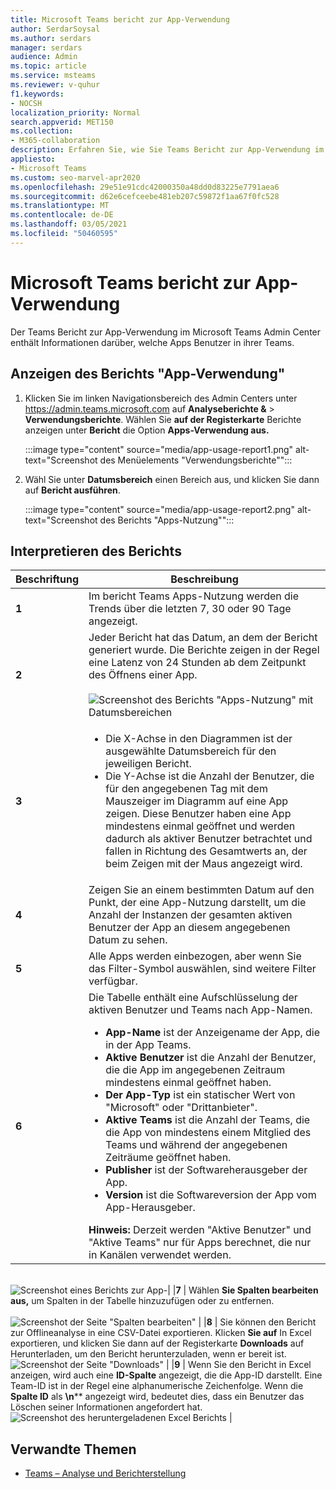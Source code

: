 ```yaml
---
title: Microsoft Teams bericht zur App-Verwendung
author: SerdarSoysal
ms.author: serdars
manager: serdars
audience: Admin
ms.topic: article
ms.service: msteams
ms.reviewer: v-quhur
f1.keywords:
- NOCSH
localization_priority: Normal
search.appverid: MET150
ms.collection:
- M365-collaboration
description: Erfahren Sie, wie Sie Teams Bericht zur App-Verwendung im Microsoft Teams Admin Center verwenden.
appliesto:
- Microsoft Teams
ms.custom: seo-marvel-apr2020
ms.openlocfilehash: 29e51e91cdc42000350a48dd0d83225e7791aea6
ms.sourcegitcommit: d62e6cefceebe481eb207c59872f1aa67f0fc528
ms.translationtype: MT
ms.contentlocale: de-DE
ms.lasthandoff: 03/05/2021
ms.locfileid: "50460595"
---
```

# <a name="microsoft-teams-app-usage-report"></a>Microsoft Teams bericht zur App-Verwendung

Der Teams Bericht zur App-Verwendung im Microsoft Teams Admin Center enthält Informationen darüber, welche Apps Benutzer in ihrer Teams.  

## <a name="view-the-app-usage-report"></a>Anzeigen des Berichts "App-Verwendung"

1.  Klicken Sie im linken Navigationsbereich des Admin Centers unter <https://admin.teams.microsoft.com> auf **Analyseberichte &** \> **Verwendungsberichte**. Wählen Sie **auf der Registerkarte** Berichte anzeigen unter **Bericht** die Option **Apps-Verwendung aus.**

     :::image type="content" source="media/app-usage-report1.png" alt-text="Screenshot des Menüelements "Verwendungsberichte"":::

2.  Wähl Sie unter **Datumsbereich** einen Bereich aus, und klicken Sie dann auf **Bericht ausführen**.

      :::image type="content" source="media/app-usage-report2.png" alt-text="Screenshot des Berichts "Apps-Nutzung"":::

## <a name="interpret-the-report"></a>Interpretieren des Berichts

|Beschriftung |Beschreibung  |
|--------|-------------|
|**1**   |Im bericht Teams Apps-Nutzung werden die Trends über die letzten 7, 30 oder 90 Tage angezeigt. |
|**2**   |Jeder Bericht hat das Datum, an dem der Bericht generiert wurde. Die Berichte zeigen in der Regel eine Latenz von 24 Stunden ab dem Zeitpunkt des Öffnens einer App. <br><br>![Screenshot des Berichts "Apps-Nutzung" mit Datumsbereichen](media/app-usage-report3.png)|
|**3**    | <ul><li>Die X-Achse in den Diagrammen ist der ausgewählte Datumsbereich für den jeweiligen Bericht.</li><li>Die Y-Achse ist die Anzahl der Benutzer, die für den angegebenen Tag mit dem Mauszeiger im Diagramm auf eine App zeigen. Diese Benutzer haben eine App mindestens einmal geöffnet und werden dadurch als aktiver Benutzer betrachtet und fallen in Richtung des Gesamtwerts an, der beim Zeigen mit der Maus angezeigt wird.</li></ul>|
|**4**   |Zeigen Sie an einem bestimmten Datum auf den Punkt, der eine App-Nutzung darstellt, um die Anzahl der Instanzen der gesamten aktiven Benutzer der App an diesem angegebenen Datum zu sehen.  |
|**5**   |Alle Apps werden einbezogen, aber wenn Sie das Filter-Symbol auswählen, sind weitere Filter verfügbar.  |
|**6**   |Die Tabelle enthält eine Aufschlüsselung der aktiven Benutzer und Teams nach App-Namen.<br><ul><li>**App-Name** ist der Anzeigename der App, die in der App Teams.</li><li>**Aktive Benutzer** ist die Anzahl der Benutzer, die die App im angegebenen Zeitraum mindestens einmal geöffnet haben.</li><li>**Der App-Typ** ist ein statischer Wert von "Microsoft" oder "Drittanbieter".</li><li>**Aktive Teams** ist die Anzahl der Teams, die die App von mindestens einem Mitglied des Teams und während der angegebenen Zeiträume geöffnet haben.</li><li>**Publisher** ist der Softwareherausgeber der App.</li><li>**Version** ist die Softwareversion der App vom App-Herausgeber.</li></ul><b> Hinweis:</b> Derzeit werden "Aktive Benutzer" und "Aktive Teams" nur für Apps berechnet, die nur in Kanälen verwendet werden.     

<br>![Screenshot eines Berichts zur ](media/app-usage-report4.png)  App-| |**7**  | Wählen **Sie Spalten bearbeiten aus,** um Spalten in der Tabelle hinzuzufügen oder zu entfernen.<br><br>![Screenshot der Seite "Spalten ](media/app-usage-report5.png)  bearbeiten" | |**8**  | Sie können den Bericht zur Offlineanalyse in eine CSV-Datei exportieren. Klicken **Sie auf** In Excel exportieren, und klicken  Sie dann auf der Registerkarte **Downloads** auf Herunterladen, um den Bericht herunterzuladen, wenn er bereit ist.<br>![Screenshot der Seite ](media/app-usage-report7.png) "Downloads" | |**9** | Wenn Sie den Bericht in Excel anzeigen, wird auch eine **ID-Spalte** angezeigt, die die App-ID darstellt. Eine Team-ID ist in der Regel eine alphanumerische Zeichenfolge. Wenn die **Spalte ID** als **\n**** angezeigt wird, bedeutet dies, dass ein Benutzer das Löschen seiner Informationen angefordert hat.<br>![Screenshot des heruntergeladenen Excel Berichts](media/app-usage-report8.png)  |

## <a name="related-topics"></a>Verwandte Themen

- [Teams – Analyse und Berichterstellung](teams-reporting-reference.md)